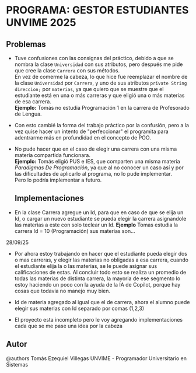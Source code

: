 # PROGRAMA: GESTOR ESTUDIANTES UNVIME 2025

## Problemas

- Tuve confusiones con las consignas del práctico, debido a que se nombra la clase `Universidad` con sus atributos, pero después me pide que cree la clase `Carrera` con sus métodos.  
  En vez de comerme la cabeza, lo que hice fue reemplazar el nombre de la clase `Universidad` por `Carrera`, y uno de sus atributos `private String direccion;` por `materias`, ya que quiero que se muestre que el estudiante está en una o más carreras y que eligió una o más materias de esa carrera.  
  **Ejemplo:** Tomás no estudia Programación 1 en la carrera de Profesorado de Lengua.

- Con esto cambié la forma del trabajo práctico por la confusión, pero a la vez quise hacer un intento de "perfeccionar" el programita para adentrarme más en profundidad en el concepto de POO.

- No pude hacer que en el caso de elegir una carrera con una misma materia compartida funcionara.  
  **Ejemplo:** Tomás eligió PUS e IES, que comparten una misma materia *Paradigmas De Programación*, ya que al no conocer un caso así y por las dificultades de aplicarlo al programa, no lo pude implementar.  
  Pero lo podría implementar a futuro.

  ## Implementaciones 

- En la clase Carrera agregue un Id, para que en caso de que se elija un Id, o cargar un nuevo estudiante se pueda elegir la carrera asignandole las materias a este con solo teclear un Id. 
**Ejemplo** Tomas estudia la carrera Id = 10 (Programación) sus materias son...
  
28/09/25
- Por ahora estoy trabajando en hacer que el estudiante pueda elegir dos o mas carreras, y elegir las materias no obligadas a esa carrera, cuando el estudiante elija la o las materias, se le puede asignar sus calificaciones de estas. Al concluir todo esto se realiza un promedio de todas las materias de distinta carrera, la mayoria de ese segmento lo estoy haciendo un poco con la ayuda de la IA de Copilot, porque hay cosas que todavia no manejo muy bien.

- Id de materia agregado al igual que el de carrera, ahora el alumno puede elegir sus materias con Id separado por comas (1,2,3)

- El proyecto esta incompleto pero le voy agregando implementaciones cada que se me pase una idea por la cabeza

 ## Autor 
 @authors Tomás Ezequiel Villegas UNVIME - Programador Universitario en Sistemas
